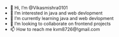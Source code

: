 - 👋 Hi, I’m @Vikasmishra0101
- 👀 I’m interested in java and web devlopment 
- 🌱 I’m currently learning java and web devlopment
- 💞️ I’m looking to collaborate on frontend projects
- 📫 How to reach me kvm8726@!gmail.com

<!---
Vikasmishra0101/Vikasmishra0101 is a ✨ special ✨ repository because its `README.md` (this file) appears on your GitHub profile.
You can click the Preview link to take a look at your changes.
--->
